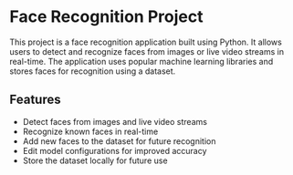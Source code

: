 # Face Recognition Project

This project is a face recognition application built using Python. It allows users to detect and recognize faces from images or live video streams in real-time. The application uses popular machine learning libraries and stores faces for recognition using a dataset.

## Features

- Detect faces from images and live video streams
- Recognize known faces in real-time
- Add new faces to the dataset for future recognition
- Edit model configurations for improved accuracy
- Store the dataset locally for future use
